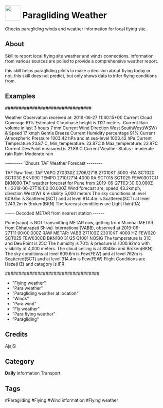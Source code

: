 # <img src="https://raw.githack.com/FortAwesome/Font-Awesome/master/svgs/solid/robot.svg" card_color="#40DBB0" width="50" height="50" style="vertical-align:bottom"/> Paragliding Weather
Checks paragliding winds and weather information for local flying site.

## About
Skill to report local flying site weather and winds connections. information from various sources are polled to provide a comprehensive weather report.

this skill helps paragliding pilots to make a decision about flying today or not. this skill does not predict, but only shows data to infer flying conditions from.

## Examples
################################

Weather Observation received at: 2019-06-27 11:40:15+00
Current Cloud Coverage 61%
Estimated Cloudbase height is 1121 meters.
Current Rain volume in last 3 hours 7 mm
Current Wind Direction West SouthWest(WSW) & Speed 17 kmph Gentle Breeze
Current Humidity percentage 91%
Current Atmospheric Pressure 1003.42 hPa and at sea-level 1003.42 hPa
Current Temperature 23.87 C, Min_temperature: 23.87C & Max_temperature:
23.87C
Current DewPoint measured is 21.88 C
Current Weather Status : moderate rain Rain: Moderate rain

--------- 12hours TAF Weather Forecast --------

TAF Raw Text: TAF VAPO 270330Z 2706/2718 27010KT 5000 -RA SCT020 SCT030
BKN090 TEMPO 2710/2714 4000 RA SCT015 SCT025 FEW030TCU BKN090
TAF weather forecast for Pune from 2019-06-27T03:30:00.000Z till
2019-06-27T18:00:00.000Z
Wind forecast are, speed 43.2kmph, direction West(W) & Visibility 5,000
meters
The sky conditions at level 609.6m is Scattered(SCT) and at level 914.4m
is Scattered(SCT) at level 2743.2m is Broken(BKN)
The forecast conditions are Light Rain(RA)

----- Decoded METAR from nearest station ------

Pune(vapo) is NOT transmitting METAR now, getting from Mumbai
METAR from Chhatrapati Shivaji International(VABB), observed at
2019-06-27T11:00:00.000Z
RAW METAR: VABB 271100Z 23010KT 4000 HZ FEW020 SCT025 FEW030CB BKN100
31/25 Q1001 NOSIG
The temperature is 31C and DewPoint is 25C
The humidity is 70% & pressure is 1000.92mb with visibility of 4,000
meters.
The cloud ceiling is at 3048m and Broken(BKN)
The sky conditions at level 609.6m is Few(FEW) and at level 762m is
Scattered(SCT) and at level 914.4m is Few(FEW)
Flight Conditions are Haze(HZ) and category is IFR

###################################

* "Flying weather"
* "Para weather"
* "Paragliding weather at location"
* "Winds"
* "Para wind"
* "Fly weather"
* "Para flying weather"
* "Paragliding"

## Credits
AjajSi

## Category
**Daily**
Information
Transport

## Tags
#Paragliding
#Flying
#Wind information
#Flying weather


